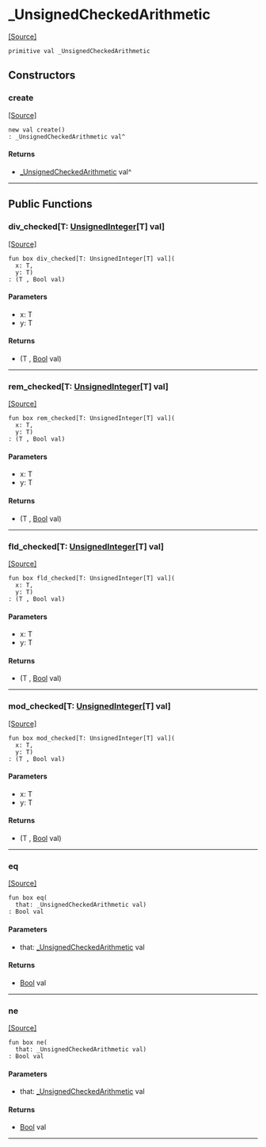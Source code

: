 # _UnsignedCheckedArithmetic
<span class="source-link">[[Source]](src/builtin/_arithmetic.md#L-0-30)</span>
```pony
primitive val _UnsignedCheckedArithmetic
```

## Constructors

### create
<span class="source-link">[[Source]](src/builtin/_arithmetic.md#L-0-30)</span>


```pony
new val create()
: _UnsignedCheckedArithmetic val^
```

#### Returns

* [_UnsignedCheckedArithmetic](builtin-_UnsignedCheckedArithmetic.md) val^

---

## Public Functions

### div_checked\[T: [UnsignedInteger](builtin-UnsignedInteger.md)\[T\] val\]
<span class="source-link">[[Source]](src/builtin/_arithmetic.md#L-0-31)</span>


```pony
fun box div_checked[T: UnsignedInteger[T] val](
  x: T,
  y: T)
: (T , Bool val)
```
#### Parameters

*   x: T
*   y: T

#### Returns

* (T , [Bool](builtin-Bool.md) val)

---

### rem_checked\[T: [UnsignedInteger](builtin-UnsignedInteger.md)\[T\] val\]
<span class="source-link">[[Source]](src/builtin/_arithmetic.md#L-0-34)</span>


```pony
fun box rem_checked[T: UnsignedInteger[T] val](
  x: T,
  y: T)
: (T , Bool val)
```
#### Parameters

*   x: T
*   y: T

#### Returns

* (T , [Bool](builtin-Bool.md) val)

---

### fld_checked\[T: [UnsignedInteger](builtin-UnsignedInteger.md)\[T\] val\]
<span class="source-link">[[Source]](src/builtin/_arithmetic.md#L-0-37)</span>


```pony
fun box fld_checked[T: UnsignedInteger[T] val](
  x: T,
  y: T)
: (T , Bool val)
```
#### Parameters

*   x: T
*   y: T

#### Returns

* (T , [Bool](builtin-Bool.md) val)

---

### mod_checked\[T: [UnsignedInteger](builtin-UnsignedInteger.md)\[T\] val\]
<span class="source-link">[[Source]](src/builtin/_arithmetic.md#L-0-40)</span>


```pony
fun box mod_checked[T: UnsignedInteger[T] val](
  x: T,
  y: T)
: (T , Bool val)
```
#### Parameters

*   x: T
*   y: T

#### Returns

* (T , [Bool](builtin-Bool.md) val)

---

### eq
<span class="source-link">[[Source]](src/builtin/_arithmetic.md#L-0-31)</span>


```pony
fun box eq(
  that: _UnsignedCheckedArithmetic val)
: Bool val
```
#### Parameters

*   that: [_UnsignedCheckedArithmetic](builtin-_UnsignedCheckedArithmetic.md) val

#### Returns

* [Bool](builtin-Bool.md) val

---

### ne
<span class="source-link">[[Source]](src/builtin/_arithmetic.md#L-0-31)</span>


```pony
fun box ne(
  that: _UnsignedCheckedArithmetic val)
: Bool val
```
#### Parameters

*   that: [_UnsignedCheckedArithmetic](builtin-_UnsignedCheckedArithmetic.md) val

#### Returns

* [Bool](builtin-Bool.md) val

---

